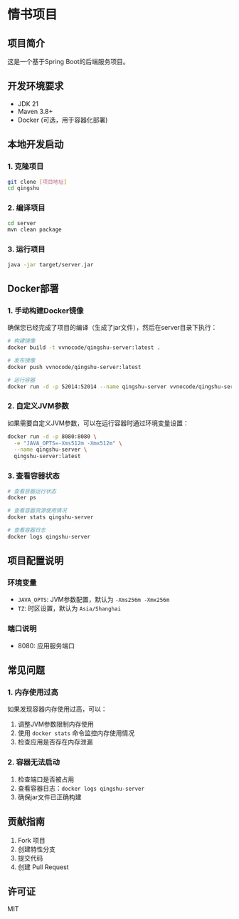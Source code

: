 # 情书项目

## 项目简介
这是一个基于Spring Boot的后端服务项目。

## 开发环境要求
- JDK 21
- Maven 3.8+
- Docker (可选，用于容器化部署)

## 本地开发启动

### 1. 克隆项目
```bash
git clone [项目地址]
cd qingshu
```

### 2. 编译项目
```bash
cd server
mvn clean package
```

### 3. 运行项目
```bash
java -jar target/server.jar
```

## Docker部署

### 1. 手动构建Docker镜像
确保您已经完成了项目的编译（生成了jar文件），然后在server目录下执行：

```bash
# 构建镜像
docker build -t vvnocode/qingshu-server:latest .

# 发布镜像
docker push vvnocode/qingshu-server:latest

# 运行容器
docker run -d -p 52014:52014 --name qingshu-server vvnocode/qingshu-server:latest
```

### 2. 自定义JVM参数
如果需要自定义JVM参数，可以在运行容器时通过环境变量设置：

```bash
docker run -d -p 8080:8080 \
  -e "JAVA_OPTS=-Xms512m -Xmx512m" \
  --name qingshu-server \
  qingshu-server:latest
```

### 3. 查看容器状态
```bash
# 查看容器运行状态
docker ps

# 查看容器资源使用情况
docker stats qingshu-server

# 查看容器日志
docker logs qingshu-server
```

## 项目配置说明

### 环境变量
- `JAVA_OPTS`: JVM参数配置，默认为 `-Xms256m -Xmx256m`
- `TZ`: 时区设置，默认为 `Asia/Shanghai`

### 端口说明
- 8080: 应用服务端口

## 常见问题

### 1. 内存使用过高
如果发现容器内存使用过高，可以：
1. 调整JVM参数限制内存使用
2. 使用 `docker stats` 命令监控内存使用情况
3. 检查应用是否存在内存泄漏

### 2. 容器无法启动
1. 检查端口是否被占用
2. 查看容器日志：`docker logs qingshu-server`
3. 确保jar文件已正确构建

## 贡献指南
1. Fork 项目
2. 创建特性分支
3. 提交代码
4. 创建 Pull Request

## 许可证
MIT